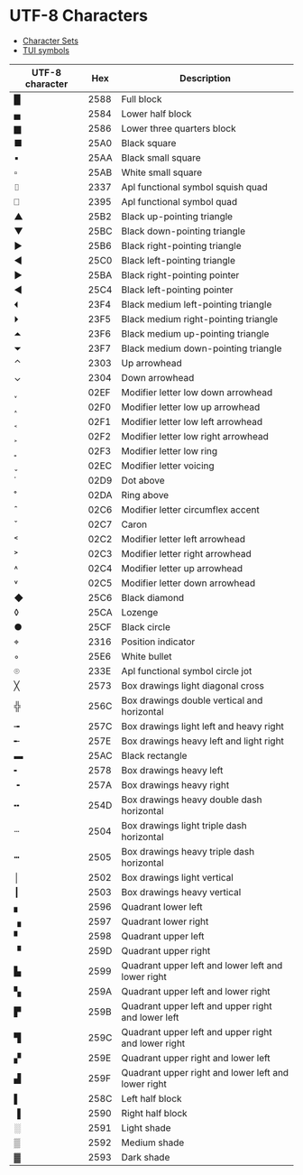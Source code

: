 # UTF-8 Characters

* [Character Sets](https://cloford.com/resources/charcodes/index.htm)
* [TUI symbols](https://github.com/fdehau/tui-rs/blob/master/src/symbols.rs)

UTF-8 character|Hex|Description
---|---|--
█|2588|Full block
▄|2584|Lower half block
▆|2586|Lower three quarters block
■|25A0|Black square
▪|25AA|Black small square
▫|25AB|White small square
⌷|2337|Apl functional symbol squish quad
⎕|2395|Apl functional symbol quad
▲|25B2|Black up-pointing triangle
▼|25BC|Black down-pointing triangle
▶|25B6|Black right-pointing triangle
◀|25C0|Black left-pointing triangle
►|25BA|Black right-pointing pointer
◄|25C4|Black left-pointing pointer
⏴|23F4|Black medium left-pointing triangle
⏵|23F5|Black medium right-pointing triangle
⏶|23F6|Black medium up-pointing triangle
⏷|23F7|Black medium down-pointing triangle
⌃|2303|Up arrowhead
⌄|2304|Down arrowhead
˯|02EF|Modifier letter low down arrowhead
˰|02F0|Modifier letter low up arrowhead
˱|02F1|Modifier letter low left arrowhead
˲|02F2|Modifier letter low right arrowhead
˳|02F3|Modifier letter low ring
ˬ|02EC|Modifier letter voicing
˙|02D9|Dot above
˚|02DA|Ring above
ˆ|02C6|Modifier letter circumflex accent
ˇ|02C7|Caron
˂|02C2|Modifier letter left arrowhead
˃|02C3|Modifier letter right arrowhead
˄|02C4|Modifier letter up arrowhead
˅|02C5|Modifier letter down arrowhead        
◆|25C6|Black diamond
◊|25CA|Lozenge
●|25CF|Black circle
⌖|2316|Position indicator
◦|25E6|White bullet
⌾|233E|Apl functional symbol circle jot
╳|2573|Box drawings light diagonal cross
╬|256C|Box drawings double vertical and horizontal
╼|257C|Box drawings light left and heavy right
╾|257E|Box drawings heavy left and light right
▬|25AC|Black rectangle
╸|2578|Box drawings heavy left
╺|257A|Box drawings heavy right
╍|254D|Box drawings heavy double dash horizontal
┄|2504|Box drawings light triple dash horizontal
┅|2505|Box drawings heavy triple dash horizontal
│|2502|Box drawings light vertical
┃|2503|Box drawings heavy vertical
▖|2596|Quadrant lower left
▗|2597|Quadrant lower right
▘|2598|Quadrant upper left
▝|259D|Quadrant upper right
▙|2599|Quadrant upper left and lower left and lower right
▚|259A|Quadrant upper left and lower right
▛|259B|Quadrant upper left and upper right and lower left
▜|259C|Quadrant upper left and upper right and lower right
▞|259E|Quadrant upper right and lower left
▟|259F|Quadrant upper right and lower left and lower right
▌|258C|Left half block
▐|2590|Right half block
░|2591|Light shade
▒|2592|Medium shade
▓|2593|Dark shade
